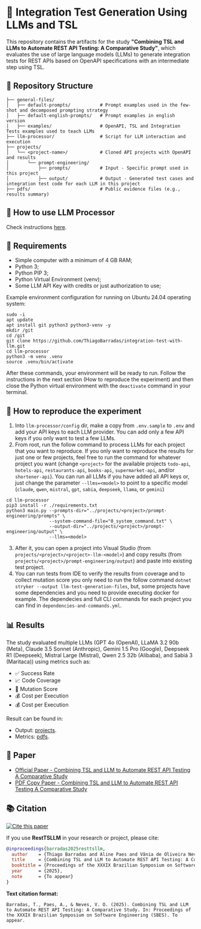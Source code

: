 # 🧩 Integration Test Generation Using LLMs and TSL

This repository contains the artifacts for the study **"Combining TSL and LLMs to Automate REST API Testing: A Comparative Study"**, which evaluates the use of large language models (LLMs) to generate integration tests for REST APIs based on OpenAPI specifications with an intermediate step using TSL.

## 📂 Repository Structure

```
├── general-files/
│   ├── default-prompts/           # Prompt examples used in the few-shot and decomposed prompting strategy
│   ├── default-english-prompts/   # Prompt examples in english version
│   ├── examples/                  # OpenAPI, TSL and Integration Tests examples used to teach LLMs 
├── llm-processor/                 # Script for LLM interaction and execution
├── projects/
│   └── <project-name>/            # Cloned API projects with OpenAPI and results
│       └── prompt-engineering/
│           ├── prompts/           # Input - Specific prompt used in this project
│           ├── output/            # Output - Generated test cases and integration test code for each LLM in this project
├── pdfs/                          # Public evidence files (e.g., results summary)
```

## 🚀 How to use LLM Processor

Check instructions [here](llm-processor/README.md).

## 🧪 Requirements 

- Simple computer with a minimum of 4 GB RAM;
- Python 3;
- Python PIP 3;
- Python Virtual Environment (venv);
- Some LLM API Key with credits or just authorization to use;

Example environment configuration for running on Ubuntu 24.04 operating system:

```
sudo -i
apt update
apt install git python3 python3-venv -y
mkdir /git 
cd /git
git clone https://github.com/ThiagoBarradas/integration-test-with-llm.git
cd llm-processor
python3 -m venv .venv
source .venv/bin/activate
```

After these commands, your environment will be ready to run. Follow the instructions in the next section (How to reproduce the experiment) and then close the Python virtual environment with the `deactivate` command in your terminal.

## 🧪 How to reproduce the experiment

1. Into `llm-processor/config` dir, make a copy from `.env.sample` to `.env` and add your API keys to each LLM provider. You can add only a few API keys if you only want to test a few LLMs.
2. From root, run the follow command to process LLMs for each project that you want to reproduce. If you only want to reproduce the results for just one or few projects, feel free to run the command for whatever project you want (change `<project>` for the available projects `todo-api`, `hotels-api`, `restaurants-api`, `books-api`, `supermarket-api`, and/or `shortener-api`). You can run all LLMs if you have added all API keys or, just change the parameter `--llms=<model>` to point to a specific model (`claude`, `qwen`, `mistral`, `gpt`, `sabia`, `deepseek`, `llama`, or `gemini`)
```
cd llm-processor
pip3 install -r ./requirements.txt
python3 main.py --prompts-dir="../projects/<project>/prompt-engineering/prompts" \
                --system-command-file="0_system_command.txt" \
                --output-dir="../projects/<project>/prompt-engineering/output" \
                --llms=<model>
```
3. After it, you can open a project into Visual Studio (from `projects/<project>/<project>-llm-<model>`) and copy results (from `projects/<project>/prompt-engineering/output`) and paste into existing test project.
4. You can run tests from IDE to verify the results from coverage and to collect mutation score you only need to run the follow command `dotnet stryker --output llm-test-generation-files`, but, some projects have some dependencies and you need to provide executing docker for example. The dependecies and full CLI commands for each project you can find in `dependencies-and-commands.yml`.

## 📊 Results

The study evaluated multiple LLMs (GPT 4o (OpenAI), LLaMA 3.2 90b (Meta), Claude 3.5 Sonnet (Anthropic), Gemini 1.5 Pro (Google), Deepseek R1 (Deepseek), Mistral Large (Mistral), Qwen 2.5 32b (Alibaba), and Sabiá 3 (Maritaca)) using metrics such as:
- ✅ Success Rate
- 📈 Code Coverage
- 🧬 Mutation Score
- 💰 Cost per Execution
- 💰 Cost per Execution

Result can be found in:
- Output: [projects](projects/files.md).
- Metrics: [pdfs](pdfs/all_results.pdf).

## 📄 Paper

- [Official Paper - Combining TSL and LLM to Automate REST API Testing A Comparative Study](https://tinyurl.com/resttsllm-paper) 
- [PDF Copy Paper - Combining TSL and LLM to Automate REST API Testing A Comparative Study](pdfs/paper.pdf) 

## 📚 Citation
[![Cite this paper](https://img.shields.io/badge/Cite%20this%20paper-SBES%202025-blue)](#citation)

If you use **RestTSLLM** in your research or project, please cite:

```bibtex
@inproceedings{barradas2025resttsllm,
  author    = {Thiago Barradas and Aline Paes and Vânia de Oliveira Neves},
  title     = {Combining TSL and LLM to Automate REST API Testing: A Comparative Study},
  booktitle = {Proceedings of the XXXIX Brazilian Symposium on Software Engineering (SBES)},
  year      = {2025},
  note      = {To appear}
} 
```

**Text citation format:**

```
Barradas, T., Paes, A., & Neves, V. O. (2025). Combining TSL and LLM to Automate REST API Testing: A Comparative Study. In: Proceedings of the XXXIX Brazilian Symposium on Software Engineering (SBES). To appear.
```


